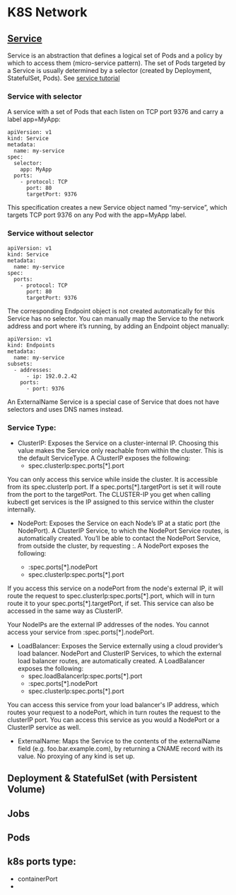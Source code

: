# K8S Network

## [Service](https://kubernetes.io/docs/concepts/services-networking/service/)
Service is an abstraction that defines a logical set of Pods and a policy by which to access them (micro-service pattern). The set of Pods targeted by a Service is usually determined by a selector (created by Deployment, StatefulSet, Pods). See [service tutorial](https://www.bmc.com/blogs/kubernetes-services/)

### Service with selector
A service with a set of Pods that each listen on TCP port 9376 and carry a label app=MyApp:
```
apiVersion: v1
kind: Service
metadata:
  name: my-service
spec:
  selector:
    app: MyApp
  ports:
    - protocol: TCP
      port: 80
      targetPort: 9376
```
This specification creates a new Service object named “my-service”, which targets TCP port 9376 on any Pod with the app=MyApp label.

### Service without selector
```
apiVersion: v1
kind: Service
metadata:
  name: my-service
spec:
  ports:
    - protocol: TCP
      port: 80
      targetPort: 9376
```      
The corresponding Endpoint object is not created automatically for this Service has no selector. You can manually map the Service to the network address and port where it’s running, by adding an Endpoint object manually:
```
apiVersion: v1
kind: Endpoints
metadata:
  name: my-service
subsets:
  - addresses:
      - ip: 192.0.2.42
    ports:
      - port: 9376
```      
An ExternalName Service is a special case of Service that does not have selectors and uses DNS names instead.

### Service Type:
- ClusterIP: Exposes the Service on a cluster-internal IP. Choosing this value makes the Service only reachable from within the cluster. This is the default ServiceType. A ClusterIP exposes the following:
    - spec.clusterIp:spec.ports[*].port
    
You can only access this service while inside the cluster. It is accessible from its spec.clusterIp port. If a spec.ports[\*].targetPort is set it will route from the port to the targetPort. The CLUSTER-IP you get when calling kubectl get services is the IP assigned to this service within the cluster internally.

- NodePort: Exposes the Service on each Node’s IP at a static port (the NodePort). A ClusterIP Service, to which the NodePort Service routes, is automatically created. You’ll be able to contact the NodePort Service, from outside the cluster, by requesting <NodeIP>:<NodePort>. A NodePort exposes the following:
    - <NodeIP>:spec.ports[*].nodePort
    - spec.clusterIp:spec.ports[*].port
  
If you access this service on a nodePort from the node's external IP, it will route the request to spec.clusterIp:spec.ports[\*].port, which will in turn route it to your spec.ports[*].targetPort, if set. This service can also be accessed in the same way as ClusterIP.

Your NodeIPs are the external IP addresses of the nodes. You cannot access your service from <ClusterIP>:spec.ports[*].nodePort.

- LoadBalancer: Exposes the Service externally using a cloud provider’s load balancer. NodePort and ClusterIP Services, to which the external load balancer routes, are automatically created. A LoadBalancer exposes the following:
    - spec.loadBalancerIp:spec.ports[*].port
    - <NodeIP>:spec.ports[*].nodePort
    - spec.clusterIp:spec.ports[*].port
  
You can access this service from your load balancer's IP address, which routes your request to a nodePort, which in turn routes the request to the clusterIP port. You can access this service as you would a NodePort or a ClusterIP service as well.
  
- ExternalName: Maps the Service to the contents of the externalName field (e.g. foo.bar.example.com), by returning a CNAME record with its value. No proxying of any kind is set up.


## Deployment & StatefulSet (with Persistent Volume)

## Jobs

## Pods

## k8s ports type:
- containerPort
- 



